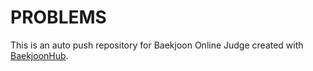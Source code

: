 # PROBLEMS
This is an auto push repository for Baekjoon Online Judge created with [BaekjoonHub](https://github.com/BaekjoonHub/BaekjoonHub).
